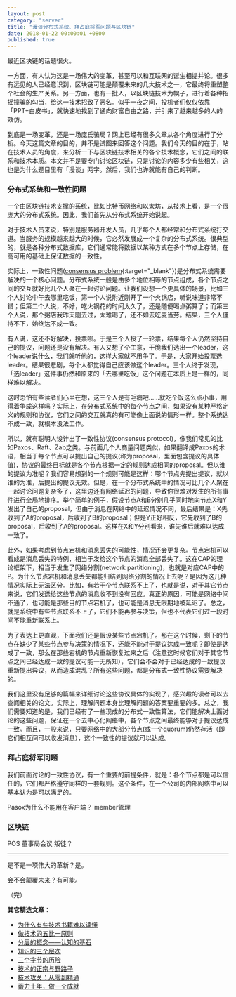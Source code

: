```yaml
---
layout: post
category: "server"
title: "漫谈分布式系统、拜占庭将军问题与区块链"
date: 2018-01-22 00:00:01 +0800
published: true
---
```


最近区块链的话题很火。

一方面，有人认为这是一场伟大的变革，甚至可以和互联网的诞生相提并论。很多有远见的人已经意识到，区块链可能是颠覆未来的几大技术之一，它最终将重塑整个社会的生产关系。另一方面，也有一批人，以区块链技术为幌子，进行着各种招摇撞骗的勾当，给这一技术招致了恶名。似乎一夜之间，投机者们仅仅依靠「PPT+白皮书」，就快速地找到了通向财富自由之路，并引来了越来越多的人的效仿。

<!--more-->

到底是一场变革，还是一场庞氏骗局？网上已经有很多文章从各个角度进行了分析。今天这篇文章的目的，并不是试图来回答这个问题。我们今天的目的在于，站在技术人员的角度，来分析一下与区块链技术相关的各个技术概念，它们之间的联系和技术本质。本文并不是要专门讨论区块链，只是讨论的内容多少有些相关，这也是为什么题目里有「漫谈」两字。然后，我们也许就能有自己的判断。

### 分布式系统和一致性问题

一个由区块链技术支撑的系统，比如比特币网络和以太坊，从技术上看，是一个很庞大的分布式系统。因此，我们首先从分布式系统开始说起。

对于技术人员来说，特别是服务器开发人员，几乎每个人都经常和分布式系统打交道。当服务的规模越来越大的时候，它必然发展成一个复杂的分布式系统。很典型的，就是各种分布式数据库，它们通常能将数据以某种方式在多个节点上存储，在高可用的基础上保证数据的一致性。

实际上，一致性问题([consensus problem](https://en.wikipedia.org/wiki/Consensus_(computer_science)){:target="_blank"})是分布式系统需要解决的一个核心问题。分布式系统一般是由多个地位相等的节点组成，各个节点之间的交互就好比几个人聚在一起讨论问题。让我们设想一个更具体的场景，比如三个人讨论中午去哪里吃饭，第一个人说附近刚开了一个火锅店，听说味道非常不错；但第二个人说，不好，吃火锅花的时间太久了，还是随便喝点粥算了；而第三个人说，那个粥店我昨天刚去过，太难喝了，还不如去吃麦当劳。结果，三个人僵持不下，始终达不成一致。

有人说，这还不好解决，投票呗。于是三个人投了一轮票，结果每个人仍然坚持自己的提议，问题还是没有解决。有人又想了个主意，干脆我们选出一个leader，这个leader说什么，我们就听他的，这样大家就不用争了。于是，大家开始投票选leader。结果很悲剧，每个人都觉得自己应该做这个leader。三个人终于发现，「选leader」这件事仍然和原来的「去哪里吃饭」这个问题在本质上是一样的，同样难以解决。

这时恐怕有些读者们心里在想，这三个人是有毛病吧......就吃个饭这么点小事，用得着争成这样吗？实际上，在分布式系统中的每个节点之间，如果没有某种严格定义的规则和协议，它们之间的交互就真的有可能像上面说的情形一样。整个系统达不成一致，就根本没法工作。

所以，就有聪明人设计出了一致性协议(consensus protocol)，像我们常见的比如Paxos、Raft、Zab之类。与前面几个人商量问题类似，如果翻译成Paxos的术语，相当于每个节点可以提出自己的提议(称为proposal，里面包含提议的具体值)，协议的最终目标就是各个节点根据一定的规则达成相同的proposal。但以谁的提议为准呢？我们容易想到的一个规则可能是这样：哪个节点先提出提议，就以谁的为准，后提出的提议无效。但是，在一个分布式系统中的情况可比几个人聚在一起讨论问题复杂多了，这里边还有网络延迟的问题，导致你很难对发生的所有事件进行全局地排序。举个简单的例子，假设节点A和B分别几乎同时地向节点X和Y发出了自己的proposal，但由于消息在网络中的延迟情况不同，最后结果是：X先收到了A的proposal，后收到了B的proposal；但是Y正好相反，它先收到了B的proposal，后收到了A的proposal。这样在X和Y分别看来，谁先谁后就难以达成一致了。

此外，如果考虑到节点宕机和消息丢失的可能性，情况还会更复杂。节点宕机可以看成是消息丢失的特例，相当于发给这个节点的消息全部丢失了。这在CAP的理论框架下，相当于发生了网络分割(network partitioning)，也就是对应CAP中的P。为什么节点宕机和消息丢失都能归结到网络分割的情况上去呢？是因为这几种情况实际上无法区分。比如，有若干个节点联系不上了，也就是说，对于其它节点来说，它们发送给这些节点的消息收不到没有回应。真正的原因，可能是网络中间不通了，也可能是那些目的节点宕机了，也可能是消息无限期地被延迟了。总之，就是系统中有些节点联系不上了，它们不能再参与决策，但也不代表它们过一段时间不能重新联系上。

为了表达上更直观，下面我们还是假设某些节点宕机了。那在这个时候，剩下的节点在缺少了某些节点参与决策的情况下，还能不能对于提议达成一致呢？即使是达成了一致，那么在那些宕机的节点重新恢复过来之后（注意这时候它们对于其它节点之间已经达成一致的提议可能一无所知），它们会不会对于已经达成的一致提议重新提出异议，从而造成混乱？所有这些问题，都是分布式一致性协议需要解决的。

我们这里没有足够的篇幅来详细讨论这些协议具体的实现了，感兴趣的读者可以去查阅相关的论文。实际上，理解问题本身比理解问题的答案要重要的多。总之，我们需要知道的是，我们已经有了一些现成的分布式一致性算法，它们能解决上面讨论的这些问题，保证在一个去中心化网络中，各个节点之间最终能够对于提议达成一致。而且，一般来说，只要网络中的大部分节点(或一个quorum)仍然存活（即它们相互间可以收发消息），这个一致性的提议就可以达成。

### 拜占庭将军问题

我们前面讨论的一致性协议，有一个重要的前提条件，就是：各个节点都是可以信任的，它们都严格遵守同样的一套规则。这个条件，在一个公司的内部网络中可以基本认为是可以满足的。

Pasox为什么不能用在客户端？
member管理

### 区块链

POS 董事局会议 叛徒？

---

是不是一项伟大的革新？是。

会不会颠覆未来？有可能。



（完）

**其它精选文章**：

* [为什么有些技术书籍难以读懂](https://mp.weixin.qq.com/s?__biz=MzA4NTg1MjM0Mg==&mid=2657261571&idx=1&sn=3ec850d9ffba8ae4fbba95d11b416a81&chksm=844791dab33018cc24fc3ce14c9e15d7f8133aff5eb6e8aa883a4092bcfa82f754683aed4a27#rd)
* [做技术的五比一原则](https://mp.weixin.qq.com/s?__biz=MzA4NTg1MjM0Mg==&amp;mid=2657261555&amp;idx=1&amp;sn=3662a2635ecf6f67185abfd697b1057c&amp;chksm=84479e2ab330173cebe16826942b034daec79ded13ee4c03003d7bef262d4969ef0ffb1a0cfb#rd)
* [分层的概念——认知的基石](https://mp.weixin.qq.com/s?__biz=MzA4NTg1MjM0Mg==&mid=2657261549&idx=1&sn=350d445acf339ce19e7aab1ff19d92d0&chksm=84479e34b3301722aea0aaaa6f74656dd3e9509d70bf5719fb3992d744312bdd1484fc0c1852#rd)
* [知识的三个层次](https://mp.weixin.qq.com/s?__biz=MzA4NTg1MjM0Mg==&mid=2657261491&idx=1&sn=cff9bcc4d4cc8c5e642309f7ac1dd5b3&chksm=84479e6ab330177c51bbf8178edc0a6f0a1d56bbeb997ab1cf07d5489336aa59748dea1b3bbc#rd)
* [三个字节的历险](https://mp.weixin.qq.com/s?__biz=MzA4NTg1MjM0Mg==&mid=2657261541&idx=1&sn=2f1ea200389d82e7340a5b4103968d7f&chksm=84479e3cb330172a6b2285d4199822143ad05ef8e8c878b98d4ee4f857664c3d15f54e0aab50#rd)
* [技术的正宗与野路子](https://mp.weixin.qq.com/s?__biz=MzA4NTg1MjM0Mg==&mid=2657261357&idx=1&sn=ebb11a1623e00ca8e6ad55c9ad6b2547#rd)
* [技术攻关：从零到精通](https://mp.weixin.qq.com/s?__biz=MzA4NTg1MjM0Mg==&mid=2657261530&idx=1&sn=6e2e80a0895325861541c2b4266ae374&chksm=84479e03b3301715c53f0eebff06f6eca7d4a4089a635a2628e31480a5ca9e328403992f435b#rd)
* [蓄力十年，做一个成就](https://mp.weixin.qq.com/s?__biz=MzA4NTg1MjM0Mg==&mid=2657261524&idx=1&sn=f41934e050c964edd71371923c89e7cc&chksm=84479e0db330171b4211c0c31d11f94ed2508a68adc8760b173e448c26ab7b99964d5038c4dd#rd)

